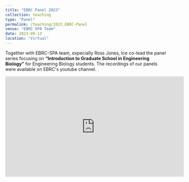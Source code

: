 ```yaml
---
title: "EBRC Panel 2023"
collection: teaching
type: "Panel"
permalink: /teaching/2023_EBRC-Panel
venue: "EBRC SPA Team"
date: 2023-09-13
location: "Virtual"
---
```


Together with EBRC-SPA team, especially Ross Jones, Ice co-lead the panel series focusing on <b>“Introduction to Graduate School in Engineering Biology”</b> for Engineering Biology students.
The recordings of our panels were available on EBRC's youtube channel.
<iframe width="560" height="315" src="https://www.youtube.com/embed/videoseries?si=9ft7YACXNdpQUTXj&amp;list=PLf4eUKhxEIuqpgX3GJ2328_g6Eo5MPSUd" title="YouTube video player" frameborder="0" allow="accelerometer; autoplay; clipboard-write; encrypted-media; gyroscope; picture-in-picture; web-share" referrerpolicy="strict-origin-when-cross-origin" allowfullscreen></iframe>
